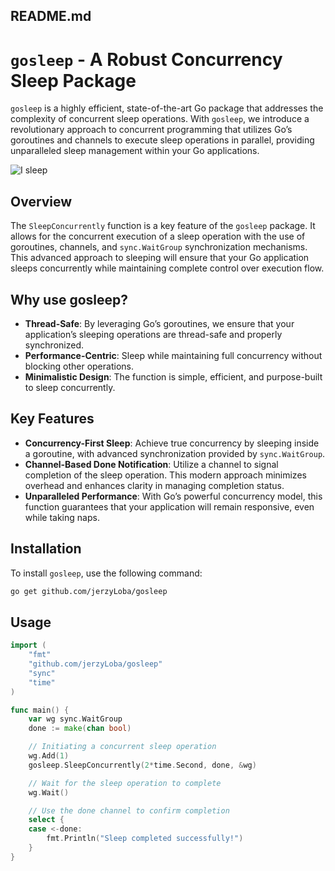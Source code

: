 ## README.md

# `gosleep` - A Robust Concurrency Sleep Package

`gosleep` is a highly efficient, state-of-the-art Go package that addresses the complexity of concurrent sleep operations. With `gosleep`, we introduce a revolutionary approach to concurrent programming that utilizes Go’s goroutines and channels to execute sleep operations in parallel, providing unparalleled sleep management within your Go applications.

![I sleep](https://i.kym-cdn.com/photos/images/newsfeed/001/225/928/a11.jpg)

## Overview

The `SleepConcurrently` function is a key feature of the `gosleep` package. It allows for the concurrent execution of a sleep operation with the use of goroutines, channels, and `sync.WaitGroup` synchronization mechanisms. This advanced approach to sleeping will ensure that your Go application sleeps concurrently while maintaining complete control over execution flow.

## Why use gosleep?

- **Thread-Safe**: By leveraging Go’s goroutines, we ensure that your application’s sleeping operations are thread-safe and properly synchronized.
- **Performance-Centric**: Sleep while maintaining full concurrency without blocking other operations.
- **Minimalistic Design**: The function is simple, efficient, and purpose-built to sleep concurrently.

## Key Features

- **Concurrency-First Sleep**: Achieve true concurrency by sleeping inside a goroutine, with advanced synchronization provided by `sync.WaitGroup`.
- **Channel-Based Done Notification**: Utilize a channel to signal completion of the sleep operation. This modern approach minimizes overhead and enhances clarity in managing completion status.
- **Unparalleled Performance**: With Go’s powerful concurrency model, this function guarantees that your application will remain responsive, even while taking naps.

## Installation

To install `gosleep`, use the following command:

```sh
go get github.com/jerzyLoba/gosleep
```

## Usage

```go
import (
	"fmt"
	"github.com/jerzyLoba/gosleep"
	"sync"
	"time"
)

func main() {
	var wg sync.WaitGroup
	done := make(chan bool)

	// Initiating a concurrent sleep operation
	wg.Add(1)
	gosleep.SleepConcurrently(2*time.Second, done, &wg)

	// Wait for the sleep operation to complete
	wg.Wait()

	// Use the done channel to confirm completion
	select {
	case <-done:
		fmt.Println("Sleep completed successfully!")
	}
}
```
